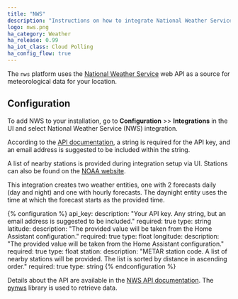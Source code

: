 ```yaml
---
title: "NWS"
description: "Instructions on how to integrate National Weather Service data within Home Assistant."
logo: nws.png
ha_category: Weather
ha_release: 0.99
ha_iot_class: Cloud Polling
ha_config_flow: true
---
```


The `nws` platform uses the [National Weather Service](https://www.weather.gov) web API as a source for meteorological data for your location.

## Configuration

To add NWS to your installation, go to **Configuration** >> **Integrations** in the UI and select National Weather Service (NWS) integration.

According to the [API documentation](https://www.weather.gov/documentation/services-web-api/), a string is required for the API key, and an email address is suggested to be included within the string.

A list of nearby stations is provided during integration setup via UI. Stations can also be found on the [NOAA website](https://www.cnrfc.noaa.gov/metar.php).

This integration creates two weather entities, one with 2 forecasts daily (day and night) and one with hourly forecasts. The daynight entity uses the time at which the forecast starts as the provided time.

{% configuration %}
api_key:
  description: "Your API key. Any string, but an email address is suggested to be included."
  required: true
  type: string
latitude:
  description: "The provided value will be taken from the Home Assistant configuration."
  required: true
  type: float
longitude:
  description: "The provided value will be taken from the Home Assistant configuration."
  required: true
  type: float
station:
  description: "METAR station code. A list of nearby stations will be provided. The list is sorted by distance in ascending order."
  required: true
  type: string
{% endconfiguration %}

Details about the API are available in the [NWS API documentation](https://www.weather.gov/documentation/services-web-api). The [pynws](https://github.com/MatthewFlamm/pynws) library is used to retrieve data.
